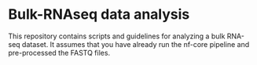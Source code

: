 # Bulk-RNAseq data analysis
This repository contains scripts and guidelines for analyzing a bulk RNA-seq dataset. It assumes that you have already run the nf-core pipeline and pre-processed the FASTQ files.
